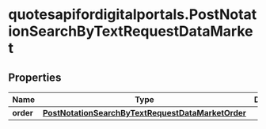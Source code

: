 # quotesapifordigitalportals.PostNotationSearchByTextRequestDataMarket

## Properties

Name | Type | Description | Notes
------------ | ------------- | ------------- | -------------
**order** | [**PostNotationSearchByTextRequestDataMarketOrder**](PostNotationSearchByTextRequestDataMarketOrder.md) |  | [optional] 


